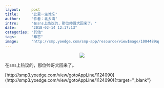 ```yaml
---
layout:     post
title:      "此恩一生难忘"
author:     "作者：北乡海"
intro:      "在sns上热议的，那位帅哥犬回来了。"
date:       "2018-02-14 12:17:13"
categories: "其他"
tags:       "难忘"
image:      "http://smp.yoedge.com/smp-app/resource/viewImage/1004489appline.png"
---
```

<div style="text-align: center">
<p><img src="http://smp.yoedge.com/smp-app/resource/viewImage/1004489appline.png"/></p>
</div>
<p class="post-meta">
<span>在sns上热议的，那位帅哥犬回来了。</span>
</p>
[http://smp3.yoedge.com/view/gotoAppLine/1124090](http://smp3.yoedge.com/view/gotoAppLine/1124090){:target="_blank"}


